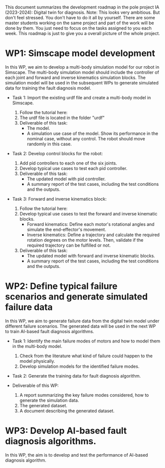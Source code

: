 This document summarizes the development roadmap in the pole project IA (2023-2024): Digital twin for diagnosis. Note: This looks very ambitious. But don't feel stressed. You don't have to do it all by yourself. There are some master students working on the same project and part of the work will be done by them. You just need to focus on the tasks assigned to you each week. This roadmap is just to give you a overall picture of the whole project.

# WP1: Simscape model development

In this WP, we aim to develop a multi-body simulation model for our robot in Simscape. The multi-body simulation model should include the controller of each joint and forward and inverse kinematics simulation blocks. The simulation model will be used in the subsequent WPs to generate simulated data for training the fault diagnosis model.

- Task 1: Import the existing urdf file and create a multi-body model in Simscape.
  1. Follow the tutorial here:
  2. The urdf file is located in the folder "urdf"
  3. Deliverable of this task:
     - The model.
     - A simulation use case of the model. Show its performance in the nominal case, without any control. The robot should move randomly in this case.

- Task 2: Develop control blocks for the robot:
  1. Add pid controllers to each one of the six joints.
  2. Develop typical use cases to test each pid controller.
  3. Deliverable of this task:
     - The updated model with pid controller.
     - A summary report of the test cases, including the test conditions and the outputs.

- Task 3: Forward and inverse kinematics block:
  1. Follow the tutorial here:
  2. Develop typical use cases to test the forward and inverse kinematic blocks.
     - Forward kinematics: Define each motor's rotational angles and simulate the end-effector's movement.
     - Inverse kinematics: Define a trajectory and calculate the required rotation degrees on the motor levels. Then, validate if the required trajectory can be fulfilled or not.
  4. Deliverable of this task:
     - The updated model with forward and inverse kinematic blocks.
     - A summary report of the test cases, including the test conditions and the outputs.

# WP2: Define typical failure scenarios and generate simulated failure data

In this WP, we aim to generate failure data from the digital twin model under different failure scenarios. The generated data will be used in the next WP to train AI-based fault diagnosis algorithms.

- Task 1: Identify the main failure modes of motors and how to model them in the multi-body model.
  1. Check from the literature what kind of failure could happen to the model physically.
  2. Develop simulation models for the identified failure modes.
     
- Task 2: Generate the training data for fault diagnosis algorithm.

- Deliverable of this WP:
  1. A report summarizing the key failure modes considered, how to generate the simulation data.
  2. The generated dataset.
  3. A document describing the generated dataset.

# WP3: Develop AI-based fault diagnosis algorithms.

In this WP, the aim is to develop and test the performance of AI-based diagnosis algorithm.





  
